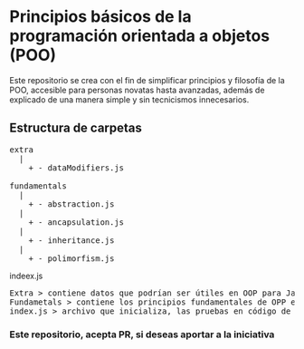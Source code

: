 # Principios básicos de la programación orientada a objetos (POO)

Este repositorio se crea con el fin de simplificar principios y filosofía de la POO, accesible para personas novatas hasta avanzadas, además de explicado de una manera simple y sin tecnicismos innecesarios.

## Estructura de carpetas

<pre>
extra
  |
    + - dataModifiers.js

fundamentals
  |
    + - abstraction.js
  |
    + - ancapsulation.js
  |
    + - inheritance.js
  |
    + - polimorfism.js
</pre>

indeex.js

<pre>
Extra > contiene datos que podrían ser útiles en OOP para JavaScript y TypeScript
Fundametals > contiene los principios fundamentales de OPP en JavaScript y TypeScript
index.js > archivo que inicializa, las pruebas en código de los fundamentos, etc.
</pre>

### Este repositorio, acepta PR, si deseas aportar a la iniciativa
